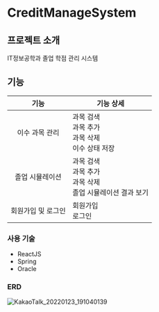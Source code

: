 # CreditManageSystem

## 프로젝트 소개
IT정보공학과 졸업 학점 관리 시스템

## 기능
|기능|기능 상세|
|:---:|---|
|이수 과목 관리|과목 검색<br>과목 추가<br>과목 삭제<br>이수 상태 저장|
|졸업 시뮬레이션|과목 검색<br>과목 추가<br>과목 삭제<br>졸업 시뮬레이션 결과 보기|
|회원가입 및 로그인|회원가입<br>로그인|

### 사용 기술
- ReactJS
- Spring
- Oracle

### ERD
![KakaoTalk_20220123_191040139](https://user-images.githubusercontent.com/45174177/199898786-5fb35da5-2342-4d65-b56d-7b17ef4bff27.png)

